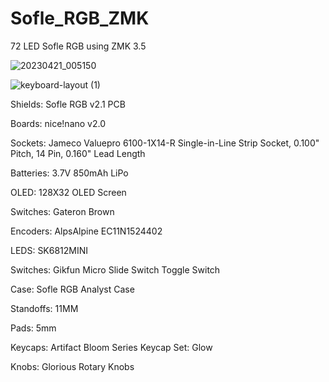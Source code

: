 # Sofle_RGB_ZMK

72 LED Sofle RGB using ZMK 3.5

![20230421_005150](https://user-images.githubusercontent.com/103195644/233544056-fd9f0372-fd23-49db-a1d4-80f3d91f2b13.jpg)

![keyboard-layout (1)](https://github.com/Preacher325/Sofle_RGB_ZMK/assets/103195644/da32258f-aede-4ab4-9a9b-e10e400d24c1)

Shields: Sofle RGB v2.1 PCB

Boards: nice!nano v2.0

Sockets: Jameco Valuepro 6100-1X14-R Single-in-Line Strip Socket, 0.100" Pitch, 14 Pin, 0.160" Lead Length

Batteries: 3.7V 850mAh LiPo

OLED: 128X32 OLED Screen

Switches: Gateron Brown

Encoders: AlpsAlpine EC11N1524402 

LEDS: SK6812MINI

Switches: Gikfun Micro Slide Switch Toggle Switch

Case: Sofle RGB Analyst Case

Standoffs: 11MM

Pads: 5mm

Keycaps: Artifact Bloom Series Keycap Set: Glow

Knobs: Glorious Rotary Knobs
